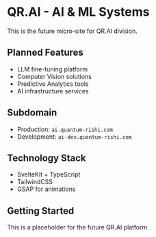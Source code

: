 # QR.AI - AI & ML Systems

This is the future micro-site for QR.AI division.

## Planned Features
- LLM fine-tuning platform
- Computer Vision solutions
- Predictive Analytics tools
- AI infrastructure services

## Subdomain
- Production: `ai.quantum-rishi.com`
- Development: `ai-dev.quantum-rishi.com`

## Technology Stack
- SvelteKit + TypeScript
- TailwindCSS
- GSAP for animations

## Getting Started
This is a placeholder for the future QR.AI platform.

